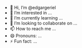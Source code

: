 - 👋 Hi, I’m @edgargeriel
- 👀 I’m interested in ...
- 🌱 I’m currently learning ...
- 💞️ I’m looking to collaborate on ...
- 📫 How to reach me ...
- 😄 Pronouns: ...
- ⚡ Fun fact: ...

<!---
edgargeriel/edgargeriel is a ✨ special ✨ repository because its `README.md` (this file) appears on your GitHub profile.
You can click the Preview link to take a look at your changes.
--->
